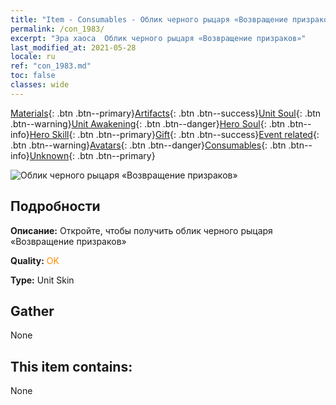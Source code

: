 ```yaml
---
title: "Item - Consumables - Облик черного рыцаря «Возвращение призраков»"
permalink: /con_1983/
excerpt: "Эра хаоса  Облик черного рыцаря «Возвращение призраков»"
last_modified_at: 2021-05-28
locale: ru
ref: "con_1983.md"
toc: false
classes: wide
---
```

 [Materials](/ItemsRU/){: .btn .btn--primary}[Artifacts](/ItemsRU/Artifacts/){: .btn .btn--success}[Unit Soul](/ItemsRU/UnitSoul/){: .btn .btn--warning}[Unit Awakening](/ItemsRU/UnitAwakening/){: .btn .btn--danger}[Hero Soul](/ItemsRU/HeroSoul/){: .btn .btn--info}[Hero Skill](/ItemsRU/HeroSkill/){: .btn .btn--primary}[Gift](/ItemsRU/Gift/){: .btn .btn--success}[Event related](/ItemsRU/Events/){: .btn .btn--warning}[Avatars](/ItemsRU/Avatars/){: .btn .btn--danger}[Consumables](/ItemsRU/Consumables/){: .btn .btn--info}[Unknown](/ItemsRU/Unknown/){: .btn .btn--primary}

 ![Облик черного рыцаря «Возвращение призраков»](/images/u/ti_heianqishipifu.jpg)

## Подробности
 **Описание:** Откройте, чтобы получить облик черного рыцаря «Возвращение призраков»

 **Quality:** <span style="color: #FF8C00">OK</span>

 **Type:** Unit Skin

## Gather

  None

## This item contains:

  None


